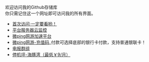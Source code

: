 欢迎访问我的Github存储库<br>你只需记住这一个网址即可访问我的所有界面。

- <a target="_blank" href="https://xiaoleigithub.github.io/first-visit/">首次访问·一定要看哟！</a>
- <a target="_blank" href="http://monitor.vpnnet.win/">平台服务器云监控</a>
- <a target="_blank" href="https://vpnnet.win/">微ping网游加速平台</a>
- <a target="_blank" href="https://selly.gg/u/wang2018/">微ping网游-充值码</a>_付款可选择底部的银行卡付款，支持普通银联卡！
- <a target="_blank" href="https://t.me/joinchat/JJVz3RGJmQHqSmoBJdNSNA">电报群组</a>
- <a target="_blank" href="https://cove.cloud/auth/register?affid=2406">停机坪-海豚湾（最低￥9/月）</a>

<!--
- <a target="_blank" href="https://www.youtube.com/channel/UCXhWKWQ-n4ktWKp4zQAGdTw">Youtube频道</a>
- <a target="_blank" href="http://blog.vpnnet.win/index.php/2018/07/15/%E5%85%B1%E4%BA%AB%E5%B8%90%E5%8F%B7/">停机坪-临时备用</a>
- <a target="_blank" href="http://t.cn/E77RgVA">开发者捐赠</a>
-->
